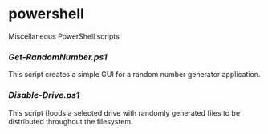 # powershell
Miscellaneous PowerShell scripts  

### *Get-RandomNumber.ps1*  
This script creates a simple GUI for a random number generator application.  
  
### *Disable-Drive.ps1*  
This script floods a selected drive with randomly generated files to be distributed throughout the filesystem.  
